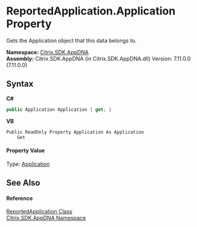 # ReportedApplication.Application Property 
 

Gets the Application object that this data belongs to.

**Namespace:**&nbsp;[Citrix.SDK.AppDNA](index.md)<br />**Assembly:**&nbsp;Citrix.SDK.AppDNA (in Citrix.SDK.AppDNA.dll) Version: 7.11.0.0 (7.11.0.0)

## Syntax

**C#**
```csharp
public Application Application { get; }
```

**VB**
```vbnet
Public ReadOnly Property Application As Application
	Get
```


#### Property Value
Type: <a href="1779bfff-4b29-0f26-8a09-10acdd530bbc">Application</a>

## See Also


#### Reference
<a href="f409fefb-d495-c2e1-3447-8bbe4caa9cb1">ReportedApplication Class</a><br /><a href="fe2d265b-410b-8b11-1eb4-a790e0b062bf">Citrix.SDK.AppDNA Namespace</a><br />